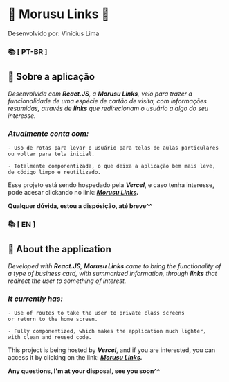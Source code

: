 # 🔗 Morusu Links 🔗
Desenvolvido por: Vinícius Lima

### 📚 [ PT-BR ] 

## 📜 Sobre a aplicação

*Desenvolvida com **React.JS**, a **Morusu Links**, veio para trazer a funcionalidade de uma espécie de cartão de visita, com informações resumidas, através de **links** que redirecionam o usuário a algo do seu interesse.*

### *Atualmente conta com:*
    - Uso de rotas para levar o usuário para telas de aulas particulares 
    ou voltar para tela inicial.

    - Totalmente componentizada, o que deixa a aplicação bem mais leve, 
    de código limpo e reutilizado.

Esse projeto está sendo hospedado pela ***Vercel***, e caso tenha interesse, pode acesar clickando no link: ***[Morusu Links](https://morusu.vercel.app/).***

**Qualquer dúvida, estou a dispósição, até breve^^**


### 📚 [ EN ] 

## 📜 About the application

*Developed with **React.JS**, **Morusu Links** came to bring the functionality of a type of business card, with summarized information, through **links** that redirect the user to something of interest.*

### *It currently has:*
    - Use of routes to take the user to private class screens 
    or return to the home screen.

    - Fully componentized, which makes the application much lighter,
    with clean and reused code.

This project is being hosted by ***Vercel***, and if you are interested, you can access it by clicking on the link: ***[Morusu Links](https://morusu.vercel.app/).***

**Any questions, I'm at your disposal, see you soon^^**



